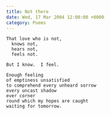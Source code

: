 ```yaml
---
title: Not there
date: Wed, 17 Mar 2004 12:00:00 +0000
category: Poems
---
```


    That love who is not,  
      knows not,  
      hears not,  
      feels not.

    But I know.  I feel.

    Enough feeling  
    of emptiness unsatisfied  
    to comprehend every unheard sorrow  
    every uncast shadow  
    ever corner  
    round which my hopes are caught  
    waiting for tomorrow.


